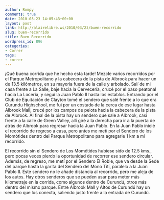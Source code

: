 ```yaml
---
author: Rompy
comments: true
date: 2010-03-23 14:05:43+00:00
layout: post
link: http://alairelibre.ws/2010/03/23/buen-recorrido
slug: buen-recorrido
title: Buen Recorrido
wordpress_id: 896
categories:
- Correr
tags:
- correr
---
```


¡Qué buena corrida que he hecho esta tarde! Mezcle varios recorridos por el Parque Metropolitano y la cabecera de la pista de Albrook para hacer un de 13.5 kilómetros, en su mayoría fuera de la calle y arbolado. Salí de mi casa frente a La Salle, baje hacia la Cervecería, crucé por el paso peatonal hacia La Locería, y seguí la Juan Pablo II hasta los establos. Entrando por el Club de Equitación de Clayton tomé el sendero que salé frente a lo que era Curundu Highschool, me fui por un costado de la cerca de ese lugar hasta Albrook Mall, crucé por los campos de pelota hacia la cabecera de la pista de Albrook. Al final de la pista hay un sendero que sale a Albrook, casi frente a la calle de Green Valley, allí giré a la derecha para ir a la puerta de atrás de Albrook para regresar hacia la Juan Pablo. En la Juan Pablo inicié el recorrido de regreso a casa, pero antes me metí por el Sendero de los Momótides dentro del Parque Metropolitano para agregarle 1 km a mi recorrido.

El recorrido sin el Sendero de Los Momótides hubiese sido de 12.5 kms., pero pocas veces pierdo la oportunidad de recorrer ese sendero circular. Además, de regreso, me metí por el Sendero El Roble, que va desde la Sede del parque hasta la garita del Sendero del Mono Tití, paralelo a la Juan Pablo II. Este sendero no le añade distancia al recorrido, pero me aleja de los autos. Hay otros senderos que se pueden usar para meter más kilometraje en la corrida, como algunos dentro de Curundú, otros más dentro del mismo parque. Entre Albrook Mall y Altos de Curundú hay un sendero que los conecta, saliendo justo frente a la entrada de Curundú.

